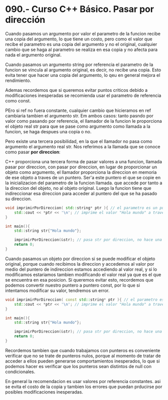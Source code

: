 090.- Curso C++ Básico. Pasar por dirección
===


Cuando pasamos un argumento por valor el parametro de la funcion recibe una
copia del argumento, lo que tiene un costo, pero como el valor que recibe el
parametro es una copia del argumento y no el original, cualquier cambio que se
haga al parametro se realiza en esa copia y no afecta para nada el argumento
original.

Cuando pasamos un argumento string por referencia el parametro de la funcion se
vincula al argumento original, es decir, no recibe una copia. Esto evita tener
que hacer una copia del argumento, lo qeu en general mejora el rendimiento.

Ademas recordemos que si queremos evitar puntos criticos debido a
modificaciones inesperadas se recomienda usar el parametro de referencia como
const. 

PEro si ref no fuera constante, cualquier cambio que hicieramos en ref
cambiaria tambien el argumento str. Em ambos casos: tanto pasndo por valor como
pasando por referencia, el llamador de la funcion le proporciona el objeto real
str para que se pase como argumento como llamada a la funcion, se haga despues
una copia o no.

Pero existe una tercera posibilidad, en la que el llamador no pasa como
argumento el argumento real str. Nos referimos a la llamada que se conoce como
pasar **por direccion**:

C++ proporciona una tercera forma de pasar valores a una funcion, llamada pasar
por direccion, con pasar por direccion, en lugar de proporcionar un objeto como
argumento, el llamador proporciona la direccion en memoria de ese objeto a
traves de un puntero. Ser'a este puntero el que se copie en la inicializacion
del parametro de la funcion llamada. que accede por tanto a la direccion del
objeto, no al objeto original. Luego la funcion tiene que indireccionar esa
direccion para acceder al puntero del que se ha pasado su direccion.

```cpp
void imprimirPorDireccion( std::string* ptr ){ // el parametro es un puntero que contiene la direccion de str.
	std::cout << *ptr << '\n'; // imprime el valor "Hola mundo" a traves del puntero de indireccion.
}

int main(){
	std::string str{"Hola mundo"};

	imprimirPorDireccion(&str); // pasa str por direccion, no hace una copia
	return 0;
}
```

Cuando pasamos un objeto por direccion si se puede modificar el objeto original, porque cuando recibimos la direccion y accedemos al valor por medio del puntero de indireccion estamos accediendo al valor real, y si lo  modificamos estariamos tambien modificando el valor real ya que es el que se encuentra en esa posicion. Si queremos evitar esto, recordemos que podemos convertir nuestro puntero a puntero const, por lo que si intentamos modificar su valor, tendremos un error.

```cpp
void imprimirPorDireccion( const std::string* ptr ){ // el parametro es un puntero que contiene la direccion de str.
	std::cout << *ptr << '\n'; // imprime el valor "Hola mundo" a traves del puntero de indireccion.
}

int main(){
	std::string str{"Hola mundo"};

	imprimirPorDireccion(&str); // pasa str por direccion, no hace una copia
	return 0;
}
```

Recordemos tambien que cuando trabajamos con punteros es conveniente verificar que no se trate de punteros nulos, porque al momento de tratar de acceder a ellos pueden generarse comportamientos inesperados, lo que si podemos hacer es verificar que los punteros sean distintos de null con condicionales.

En general la recomendacion es usar valores por referencia constantes. asi se evita el costo de la copia y tambien los errores que puedan prducirse por posibles modificaciones inesperadas.
